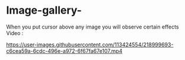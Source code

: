 # Image-gallery-
When you put cursor above any image you will observe certain effects
Video :

https://user-images.githubusercontent.com/113424554/218999693-c6cea59a-6cdc-496e-a972-6f67fa67e107.mp4

